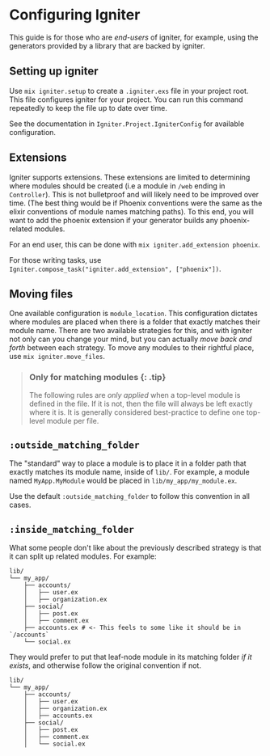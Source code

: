 <!--
SPDX-FileCopyrightText: 2020 Zach Daniel
SPDX-FileCopyrightText: 2024 igniter contributors <https://github.com/ash-project/igniter/graphs.contributors>

SPDX-License-Identifier: MIT
-->

# Configuring Igniter

This guide is for those who are _end-users_ of igniter, for example, using the generators provided by a library that are backed by igniter.

## Setting up igniter

Use `mix igniter.setup` to create a `.igniter.exs` file in your project root. This file configures igniter for your project. You can run this command repeatedly to keep the file up to date over time.

See the documentation in `Igniter.Project.IgniterConfig` for available configuration.

## Extensions

Igniter supports extensions. These extensions are limited to determining where modules should be created (i.e a module in `/web` ending in `Controller`).
This is not bulletproof and will likely need to be improved over time. (The best thing would be if Phoenix conventions were the same as the
elixir conventions of module names matching paths). To this end, you will want to add the phoenix extension if your generator builds any phoenix-related modules.

For an end user, this can be done with `mix igniter.add_extension phoenix`.

For those writing tasks, use `Igniter.compose_task("igniter.add_extension", ["phoenix"])`.

## Moving files

One available configuration is `module_location`. This configuration dictates where modules are placed when there is a folder that exactly matches their module name. There are two available strategies for this, and with igniter not only can you change your mind, but you can actually _move back and forth_ between each strategy. To move any modules to their rightful place, use `mix igniter.move_files`.

> ### Only for matching modules {: .tip}
>
> The following rules are _only applied_ when a top-level module is defined in the file. If it is not, then the file will always be left exactly where it is. It is generally considered best-practice to define one top-level module per file.

## `:outside_matching_folder`

The "standard" way to place a module is to place it in a folder path that exactly matches its module name, inside of `lib/`. For example, a module named `MyApp.MyModule` would be placed in `lib/my_app/my_module.ex`.

Use the default `:outside_matching_folder` to follow this convention in all cases.

## `:inside_matching_folder`

What some people don't like about the previously described strategy is that it can split up related modules. For example:

```
lib/
└── my_app/
    ├── accounts/
    │   ├── user.ex
    │   ├── organization.ex
    ├── social/
    │   ├── post.ex
    │   ├── comment.ex
    ├── accounts.ex # <- This feels to some like it should be in `/accounts`
    └── social.ex
```

They would prefer to put that leaf-node module in its matching folder _if it exists_, and otherwise follow the original convention if not.

```
lib/
└── my_app/
    ├── accounts/
    │   ├── user.ex
    │   ├── organization.ex
    │   ├── accounts.ex
    ├── social/
    │   ├── post.ex
    │   ├── comment.ex
    │   └── social.ex
```
